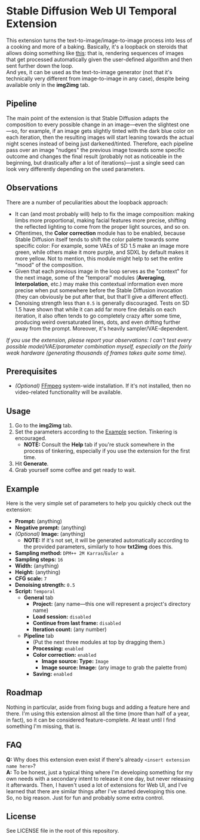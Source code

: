 # Stable Diffusion Web UI Temporal Extension
This extension turns the text-to-image/image-to-image process into less of a cooking and more of a baking. Basically, it's a loopback on steroids that allows doing something like [this](https://youtu.be/h_nXV1IhWMY): that is, rendering sequences of images that get processed automatically given the user-defined algorithm and then sent further down the loop.  
And yes, it can be used as the text-to-image generator (not that it's technically very different from image-to-image in any case), despite being available only in the **img2img** tab.



## Pipeline
The main point of the extension is that Stable Diffusion adapts the composition to every possible change in an image—even the slightest one—so, for example, if an image gets slightly tinted with the dark blue color on each iteration, then the resulting images will start leaning towards the actual night scenes instead of being just darkened/tinted. Therefore, each pipeline pass over an image "nudges" the previous image towards some specific outcome and changes the final result (probably not as noticeable in the beginning, but drastically after a lot of iterations)—just a single seed can look very differently depending on the used parameters.



## Observations
There are a number of peculiarities about the loopback approach:
* It can (and most probably will) help to fix the image composition: making limbs more proportional, making facial features more precise, shifting the reflected lighting to come from the proper light sources, and so on.
* Oftentimes, the **Color correction** module has to be enabled, because Stable Diffusion itself tends to shift the color palette towards some specific color: For example, some VAEs of SD 1.5 make an image more green, while others make it more purple, and SDXL by default makes it more yellow. Not to mention, this module might help to set the entire "mood" of the composition.
* Given that each previous image in the loop serves as the "context" for the next image, some of the "temporal" modules (**Averaging**, **Interpolation**, etc.) may make this contextual information even more precise when put somewhere before the Stable Diffusion invocation (they can obviously be put after that, but that'll give a different effect).
* Denoising strength less than `0.5` is generally discouraged. Tests on SD 1.5 have shown that while it can add far more fine details on each iteration, it also often tends to go completely crazy after some time, producing weird oversaturated lines, dots, and even drifting further away from the prompt. Moreover, it's heavily sampler/VAE-dependent.

_If you use the extension, please report your observations: I can't test every possible model/VAE/parameter combination myself, especially on the fairly weak hardware (generating thousands of frames takes quite some time)._



## Prerequisites
* _(Optional)_ [FFmpeg](https://ffmpeg.org/) system-wide installation. If it's not installed, then no video-related functionality will be available.



## Usage
1. Go to the **img2img** tab.
2. Set the parameters according to the [Example](#example) section. Tinkering is encouraged.
    * **NOTE:** Consult the **Help** tab if you're stuck somewhere in the process of tinkering, especially if you use the extension for the first time.
3. Hit **Generate**.
4. Grab yourself some coffee and get ready to wait.



## Example
Here is the very simple set of parameters to help you quickly check out the extension:
* **Prompt:** (anything)
* **Negative prompt:** (anything)
* _(Optional)_ **Image:** (anything)
    * **NOTE:** If it's not set, it will be generated automatically according to the provided parameters, similarly to how **txt2img** does this.
* **Sampling method:** `DPM++ 2M Karras`/`Euler a`
* **Sampling steps:** `16`
* **Width:** (anything)
* **Height:** (anything)
* **CFG scale:** `7`
* **Denoising strength:** `0.5`
* **Script:** `Temporal`
    * **General** tab
        * **Project:** (any name—this one will represent a project's directory name)
        * **Load session:** `disabled`
        * **Continue from last frame:** `disabled`
        * **Iteration count:** (any number)
    * **Pipeline** tab
        * (Put the next three modules at top by dragging them.)
        * **Processing:** `enabled`
        * **Color correction:** `enabled`
            * **Image source: Type:** `Image`
            * **Image source: Image:** (any image to grab the palette from)
        * **Saving:** `enabled`



## Roadmap
Nothing in particular, aside from fixing bugs and adding a feature here and there. I'm using this extension almost all the time (more than half of a year, in fact), so it can be considered feature-complete. At least until I find something I'm missing, that is.



## FAQ
**Q:** Why does this extension even exist if there's already `<insert extension name here>`?  
**A:** To be honest, just a typical thing where I'm developing something for my own needs with a secondary intent to release it one day, but never releasing it afterwards. Then, I haven't used a lot of extensions for Web UI, and I've learned that there are similar things after I've started developing this one. So, no big reason. Just for fun and probably some extra control.



## License
See LICENSE file in the root of this repository.
